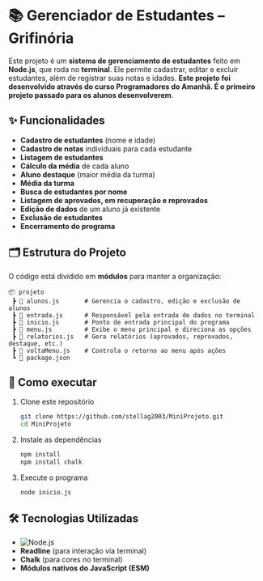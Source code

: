 # 📚 Gerenciador de Estudantes – Grifinória

Este projeto é um **sistema de gerenciamento de estudantes** feito em **Node.js**, que roda no **terminal**.
Ele permite cadastrar, editar e excluir estudantes, além de registrar suas notas e idades.
**Este projeto foi desenvolvido através do curso Programadores do Amanhã. É o primeiro projeto passado para os alunos desenvolverem**.

## ✨ Funcionalidades

*  **Cadastro de estudantes** (nome e idade)
*  **Cadastro de notas** individuais para cada estudante
*  **Listagem de estudantes**
*  **Cálculo da média** de cada aluno
*  **Aluno destaque** (maior média da turma)
*  **Média da turma**
*  **Busca de estudantes por nome**
*  **Listagem de aprovados, em recuperação e reprovados**
*  **Edição de dados** de um aluno já existente
*  **Exclusão de estudantes**
*  **Encerramento do programa**

## 🗂️ Estrutura do Projeto

O código está dividido em **módulos** para manter a organização:

```
📦 projeto
 ┣ 📜 alunos.js       # Gerencia o cadastro, edição e exclusão de alunos
 ┣ 📜 entrada.js      # Responsável pela entrada de dados no terminal
 ┣ 📜 inicio.js       # Ponto de entrada principal do programa
 ┣ 📜 menu.js         # Exibe o menu principal e direciona as opções
 ┣ 📜 relatorios.js   # Gera relatórios (aprovados, reprovados, destaque, etc.)
 ┣ 📜 voltaMenu.js    # Controla o retorno ao menu após ações
 ┗ 📜 package.json
```

## 🚀 Como executar

1. Clone este repositório

   ```bash
   git clone https://github.com/stellag2003/MiniProjeto.git
   cd MiniProjeto

   ```

2. Instale as dependências

   ```bash
   npm install
   npm install chalk
   ```

3. Execute o programa

   ```bash
   node inicio.js
   ```

## 🛠️ Tecnologias Utilizadas

* ![Node.js](https://img.shields.io/badge/Node.js-339933?style=flat&logo=node.js&logoColor=white)
* **Readline** (para interação via terminal)
* **Chalk** (para cores no terminal)
* **Módulos nativos do JavaScript (ESM)**
